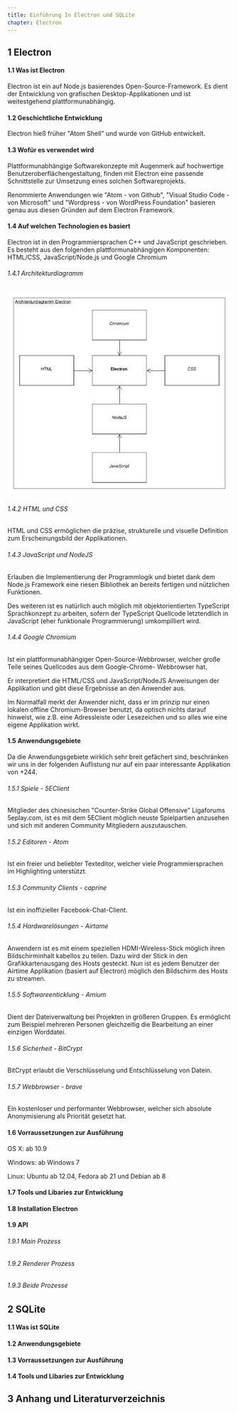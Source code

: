```yaml
---
title: Einführung In Electron und SQLite
chapter: Electron
---
```

## 1 Electron

#### 1.1 Was ist Electron
Electron ist ein auf Node.js basierendes Open-Source-Framework. Es dient der Entwicklung von grafischen Desktop-Applikationen und ist weitestgehend plattformunabhängig.
#### 1.2 Geschichtliche Entwicklung
Electron hieß früher "Atom Shell" und wurde von GitHub entwickelt.
#### 1.3 Wofür es verwendet wird
Plattformunabhängige Softwarekonzepte mit Augenmerk auf hochwertige Benutzeroberflächengestaltung, finden mit Electron eine passende Schnittstelle zur Umsetzung eines solchen Softwareprojekts.

Renommierte Anwendungen wie "Atom - von Github", "Visual Studio Code - von Microsoft" und "Wordpress - von WordPress Foundation" basieren genau aus diesen Gründen auf dem Electron Framework.
#### 1.4 Auf welchen Technologien es basiert
Electron ist in den Programmiersprachen C++ und JavaScript geschrieben. Es besteht aus den folgenden plattformunabhängigen Komponenten: HTML/CSS, JavaScript/Node.js und Google Chromium
###### 1.4.1 Architekturdiagramm
![picture](./img/Architekturdiagramm_Electron.png)
###### 1.4.2 HTML und CSS
HTML und CSS ermöglichen die präzise, strukturelle und visuelle Definition zum Erscheinungsbild der Applikationen.
###### 1.4.3 JavaScript und NodeJS
Erlauben die Implementierung der Programmlogik und bietet dank dem Node.js Framework eine riesen Bibliothek an bereits fertigen und nützlichen Funktionen.

Des weiteren ist es natürlich auch möglich mit objektorientierten TypeScript Sprachkonzept zu arbeiten, sofern der TypeScript Quellcode letztendlich in JavaScript (eher funktionale Programmierung) umkompilliert wird.
###### 1.4.4 Google Chromium
Ist ein plattformunabhängiger Open-Source-Webbrowser, welcher große Teile seines Quellcodes aus dem Google-Chrome- Webbrowser hat.

Er interpretiert die HTML/CSS und JavaScript/NodeJS Anweisungen der Applikation und gibt diese Ergebnisse an den Anwender aus.

Im Normalfall merkt der Anwender nicht, dass er im prinzip nur einen lokalen offline Chromium-Browser benutzt, da optisch nichts darauf hinweist, wie z.B. eine Adressleiste oder Lesezeichen und so alles wie eine eigene Applikation wirkt.
#### 1.5 Anwendungsgebiete
Da die Anwendungsgebiete wirklich sehr breit gefächert sind, beschränken wir uns in der folgenden Auflistung nur auf ein paar interessante Applikation von +244.
###### 1.5.1 Spiele - 5EClient
Mitglieder des chinesischen "Counter-Strike Global Offensive" Ligaforums 5eplay.com, ist es mit dem 5EClient möglich neuste Spielpartien anzusehen und sich mit anderen Community Mitgliedern auszutauschen.
###### 1.5.2 Editoren - Atom
Ist ein freier und beliebter Texteditor, welcher viele Programmiersprachen im Highlighting unterstützt.
###### 1.5.3 Community Clients - caprine
Ist ein inoffizieller Facebook-Chat-Client.
###### 1.5.4 Hardwarelösungen - Airtame
Anwendern ist es mit einem speziellen HDMI-Wireless-Stick möglich ihren Bildschirminhalt kabellos zu teilen. Dazu wird der Stick in den Grafikkartenausgang des Hosts gesteckt. Nun ist es jedem Benutzer der Airtime Applikation (basiert auf Electron) möglich den Bildschirm des Hosts zu streamen.
###### 1.5.5 Softwareenticklung - Amium
Dient der Dateiverwaltung bei Projekten in größeren Gruppen. Es ermöglicht zum Beispiel mehreren Personen gleichzeitig die Bearbeitung an einer einzigen Worddatei.
###### 1.5.6 Sicherheit - BitCrypt
BitCrypt erlaubt die Verschlüsselung und Entschlüsselung von Datein.
###### 1.5.7 Webbrowser - brave
Ein kostenloser und performanter Webbrowser, welcher sich absolute Anonymisierung als Priorität gesetzt hat.
#### 1.6 Vorraussetzungen zur Ausführung
OS X: ab 10.9

Windows: ab Windows 7

Linux: Ubuntu ab 12.04, Fedora ab 21 und Debian ab 8
#### 1.7 Tools und Libaries zur Entwicklung
#### 1.8 Installation Electron
#### 1.9 API
###### 1.9.1 Main Prozess
###### 1.9.2 Renderer Prozess
###### 1.9.3 Beide Prozesse

## 2 SQLite
#### 1.1 Was ist SQLite
#### 1.2 Anwendungsgebiete
#### 1.3 Vorraussetzungen zur Ausführung
#### 1.4 Tools und Libaries zur Entwicklung

## 3 Anhang und Literaturverzeichnis
